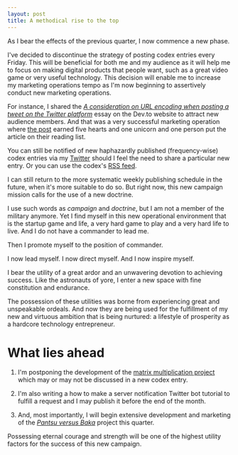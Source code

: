 ```yaml
---
layout: post
title: A methodical rise to the top
---
```


As I bear the effects of the previous quarter, I now commence a new phase.

I've decided to discontinue the strategy of posting codex entries every Friday. This will be beneficial for both me and my audience as it will help me to focus on making digital products that people want, such as a great video game or very useful technology. This decision will enable me to increase my marketing operations tempo as I'm now beginning to assertively conduct new marketing operations.

For instance, I shared the [*A consideration on URL encoding when posting a tweet on the Twitter platform*](/a-consideration-on-url-encoding-when-posting-a-tweet-on-the-twitter-platform/) essay on the Dev.to website to attract new audience members. And that was a very successful marketing operation where [the post](https://dev.to/webdva/a-consideration-on-url-encoding-when-posting-a-tweet-on-the-twitter-platform-3f3o) earned five hearts and one unicorn and one person put the article on their reading list.

You can still be notified of new haphazardly published (frequency-wise) codex entries via my [Twitter](https://www.twitter.com/webDva) should I feel the need to share a particular new entry. Or you can use the codex's [RSS feed](/feed.xml).

I can still return to the more systematic weekly publishing schedule in the future, when it's more suitable to do so. But right now, this new campaign mission calls for the use of a new doctrine.

I use such words as *campaign* and *doctrine*, but I am not a member of the military anymore. Yet I find myself in this new operational environment that is the startup game and life, a very hard game to play and a very hard life to live. And I do not have a commander to lead me.

Then I promote myself to the position of commander.

I now lead myself. I now direct myself. And I now inspire myself.

I bear the utility of a great ardor and an unwavering devotion to achieving success. Like the astronauts of yore, I enter a new space with fine constitution and endurance.

The possession of these utilities was borne from experiencing great and unspeakable ordeals. And now they are being used for the fulfillment of my new and virtuous ambition that is being nurtured: a lifestyle of prosperity as a hardcore technology entrepreneur.

# What lies ahead

1. I'm postponing the development of the [matrix multiplication project](https://github.com/webDva/matrixmul) which may or may not be discussed in a new codex entry.

2. I'm also writing a how to make a server notification Twitter bot tutorial to fulfill a request and I may publish it before the end of the month.

3. And, most importantly, I will begin extensive development and marketing of the [*Pantsu versus Baka*](https://webdva.itch.io/pantsu-versus-baka) project this quarter.

Possessing eternal courage and strength will be one of the highest utility factors for the success of this new campaign.